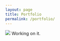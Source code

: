 ```yaml
---
layout: page
title: Portfolio
permalink: /portfolio/
---
```


<img src="http://www.codeislaw.com/layout-01.jpg">
Working on it.
